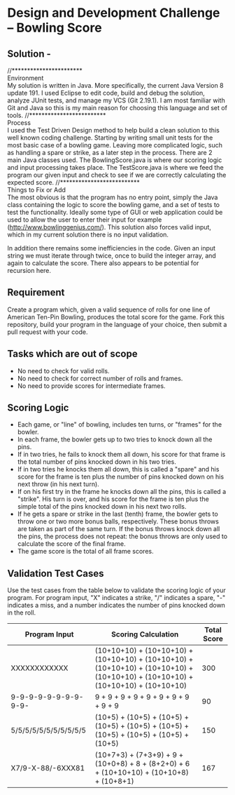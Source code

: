 # Design and Development Challenge – Bowling Score

## Solution -
//***********************  
Environment  
My solution is written in Java. More specifically, the current Java Version 8 update 191. I used Eclipse to edit code, build and debug the solution, analyze JUnit tests, and manage my VCS (Git 2.19.1). I am most familiar with Git and Java so this is my main reason for choosing this language and set of tools. 
//*************************  
Process  
I used the Test Driven Design method to help build a clean solution to this well known coding challenge. Starting by writing small unit tests for the most basic case of a bowling game. Leaving more complicated logic, such as handling a spare or strike, as a later step in the process. There are 2 main Java classes used. The BowlingScore.java is where our scoring logic and input processing takes place. The TestScore.java is where we feed the program our given input and check to see if we are correctly calculating the expected score. 
//**************************  
Things to Fix or Add  
The most obvious is that the program has no entry point, simply the Java class containing the logic to score the bowling game, and a set of tests to test the functionality. Ideally some type of GUI or web application could be used to allow the user to enter their input for example (http://www.bowlinggenius.com/). This solution also forces valid input, which in my current solution there is no input validation. 

In addition there remains some inefficiencies in the code. Given an input string we must iterate through twice, once to build the integer array, and again to calculate the score. There also appears to be potential for recursion here.

## Requirement
Create a program which, given a valid sequence of rolls for one line of American Ten-Pin Bowling, produces the total score for the game. Fork this repository, build your program in the language of your choice, then submit a pull request with your code.

## Tasks which are out of scope
*   No need to check for valid rolls.
*   No need to check for correct number of rolls and frames.
*   No need to provide scores for intermediate frames.

## Scoring Logic
*   Each game, or "line" of bowling, includes ten turns, or "frames" for the bowler.
*   In each frame, the bowler gets up to two tries to knock down all the pins.
*   If in two tries, he fails to knock them all down, his score for that frame is the total number of pins knocked down in his two tries.
*   If in two tries he knocks them all down, this is called a "spare" and his score for the frame is ten plus the number of pins knocked down on his next throw (in his next turn).
*   If on his first try in the frame he knocks down all the pins, this is called a "strike". His turn is over, and his score for the frame is ten plus the simple total of the pins knocked down in his next two rolls.
*   If he gets a spare or strike in the last (tenth) frame, the bowler gets to throw one or two more bonus balls, respectively. These bonus throws are taken as part of the same turn. If the bonus throws knock down all the pins, the process does not repeat: the bonus throws are only used to calculate the score of the final frame.
*   The game score is the total of all frame scores.

## Validation Test Cases
Use the test cases from the table below to validate the scoring logic of your program. For program input, "X" indicates a strike, "/" indicates a spare, "-" indicates a miss, and a number indicates the number of pins knocked down in the roll.

| Program Input         | Scoring Calculation                                                                                                             | Total Score |
|-----------------------|---------------------------------------------------------------------------------------------------------------------------------|-------------|
| XXXXXXXXXXXX          | (10+10+10) + (10+10+10) + (10+10+10) + (10+10+10) + (10+10+10) + (10+10+10) + (10+10+10) + (10+10+10) + (10+10+10) + (10+10+10) | 300         |
| 9-9-9-9-9-9-9-9-9-9-  | 9 + 9 + 9 + 9 + 9 + 9 + 9 + 9 + 9 + 9                                                                                           | 90          |
| 5/5/5/5/5/5/5/5/5/5/5 | (10+5) + (10+5) + (10+5) + (10+5) + (10+5) + (10+5) + (10+5) + (10+5) + (10+5) + (10+5)                                         | 150         |
| X7/9-X-88/-6XXX81     | (10+7+3) + (7+3+9) + 9 + (10+0+8) + 8 + (8+2+0) + 6 + (10+10+10) + (10+10+8) + (10+8+1)                                         | 167         |


